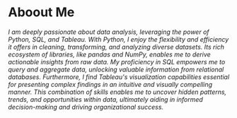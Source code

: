 # Aboout Me
*I am deeply passionate about data analysis, leveraging the power of Python, SQL, and Tableau. With Python, I enjoy the flexibility and efficiency it offers in cleaning, transforming, and analyzing diverse datasets. Its rich ecosystem of libraries, like pandas and NumPy, enables me to derive actionable insights from raw data. My proficiency in SQL empowers me to query and aggregate data, unlocking valuable information from relational databases. Furthermore, I find Tableau's visualization capabilities essential for presenting complex findings in an intuitive and visually compelling manner. This combination of skills enables me to uncover hidden patterns, trends, and opportunities within data, ultimately aiding in informed decision-making and driving organizational success.*
